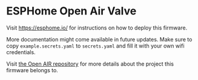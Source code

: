 # ESPHome Open Air Valve

Visit https://esphome.io/ for instructions on how to deploy this firmware.

More documentation might come available in future updates. Make sure to copy `example.secrets.yaml` to `secrets.yaml` and fill it with your own wifi credentials.

Visit [the Open AIR repository](https://github.com/Flamingo-tech/Open-AIR) for more details about the project this firmware belongs to.
